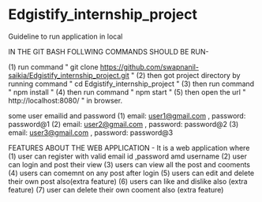 # Edgistify_internship_project
Guideline to run application in local 

IN THE GIT BASH FOLLWING COMMANDS SHOULD BE RUN-

(1) run command " git clone https://github.com/swapnanil-saikia/Edgistify_internship_project.git "
(2) then got project directory by running command " cd Edgistify_internship_project "
(3) then run command " npm install "
(4) then run command " npm start "
(5) then open the url " http://localhost:8080/ " in browser.

some user emailid and password
(1) email: user1@gmail.com , password: password@1
(2) email: user2@gmail.com , password: password@2
(3) email: user3@gmail.com , password: password@3


FEATURES ABOUT THE WEB APPLICATION -
It is a  web application where
(1) user can register with valid email id ,password amd username
(2) user can login and post their view
(3) users can view all the post and cooments
(4) users can comemnt on any post after login
(5) users can edit and delete their own post also(extra feature)
(6) users can like and dislike also (extra feature) 
(7) user can delete their own cooment also (extra feature) 
